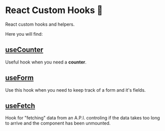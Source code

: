 # React Custom Hooks 🧰

React custom hooks and helpers.

Here you will find:

## [useCounter](useCounter/)

Useful hook when you need a **counter**.

## [useForm](useForm/)

Use this hook when you need to keep track of a form and it's fields.

## [useFetch](useFetch/)

Hook for "fetching" data from an A.P.I. controling if the data takes too long to arrive and the component has been unmounted.
